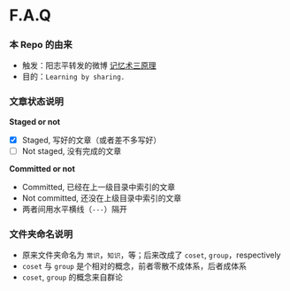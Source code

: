 F.A.Q
=====

### 本 Repo 的由来

* 触发：阳志平转发的微博 [记忆术三原理](http://weibo.com/1664910444/Biy24h2m9)
* 目的：`Learning by sharing.`


### 文章状态说明

**Staged or not**

* [x] Staged, 写好的文章（或者差不多写好）
* [ ] Not staged, 没有完成的文章

**Committed or not**

* Committed, 已经在上一级目录中索引的文章
* Not committed, 还没在上级目录中索引的文章
* 两者间用水平横线（`---`）隔开


### 文件夹命名说明

* 原来文件夹命名为 `常识`，`知识`，等；后来改成了 `coset`, `group`，respectively
* `coset` 与 `group` 是个相对的概念，前者零散不成体系，后者成体系
* `coset`, `group` 的概念来自群论